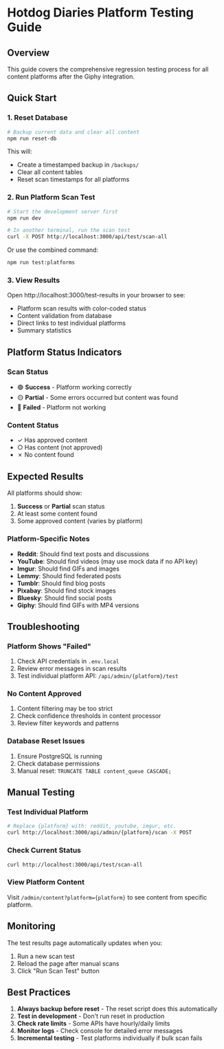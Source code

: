 # Hotdog Diaries Platform Testing Guide

## Overview
This guide covers the comprehensive regression testing process for all content platforms after the Giphy integration.

## Quick Start

### 1. Reset Database
```bash
# Backup current data and clear all content
npm run reset-db
```

This will:
- Create a timestamped backup in `/backups/`
- Clear all content tables
- Reset scan timestamps for all platforms

### 2. Run Platform Scan Test
```bash
# Start the development server first
npm run dev

# In another terminal, run the scan test
curl -X POST http://localhost:3000/api/test/scan-all
```

Or use the combined command:
```bash
npm run test:platforms
```

### 3. View Results
Open http://localhost:3000/test-results in your browser to see:
- Platform scan results with color-coded status
- Content validation from database
- Direct links to test individual platforms
- Summary statistics

## Platform Status Indicators

### Scan Status
- 🟢 **Success** - Platform working correctly
- 🟡 **Partial** - Some errors occurred but content was found
- 🔴 **Failed** - Platform not working

### Content Status
- ✓ Has approved content
- ○ Has content (not approved)
- ✗ No content found

## Expected Results

All platforms should show:
1. **Success** or **Partial** scan status
2. At least some content found
3. Some approved content (varies by platform)

### Platform-Specific Notes

- **Reddit**: Should find text posts and discussions
- **YouTube**: Should find videos (may use mock data if no API key)
- **Imgur**: Should find GIFs and images
- **Lemmy**: Should find federated posts
- **Tumblr**: Should find blog posts
- **Pixabay**: Should find stock images
- **Bluesky**: Should find social posts
- **Giphy**: Should find GIFs with MP4 versions

## Troubleshooting

### Platform Shows "Failed"
1. Check API credentials in `.env.local`
2. Review error messages in scan results
3. Test individual platform API: `/api/admin/{platform}/test`

### No Content Approved
1. Content filtering may be too strict
2. Check confidence thresholds in content processor
3. Review filter keywords and patterns

### Database Reset Issues
1. Ensure PostgreSQL is running
2. Check database permissions
3. Manual reset: `TRUNCATE TABLE content_queue CASCADE;`

## Manual Testing

### Test Individual Platform
```bash
# Replace {platform} with: reddit, youtube, imgur, etc.
curl http://localhost:3000/api/admin/{platform}/scan -X POST
```

### Check Current Status
```bash
curl http://localhost:3000/api/test/scan-all
```

### View Platform Content
Visit `/admin/content?platform={platform}` to see content from specific platform.

## Monitoring

The test results page automatically updates when you:
1. Run a new scan test
2. Reload the page after manual scans
3. Click "Run Scan Test" button

## Best Practices

1. **Always backup before reset** - The reset script does this automatically
2. **Test in development** - Don't run reset in production
3. **Check rate limits** - Some APIs have hourly/daily limits
4. **Monitor logs** - Check console for detailed error messages
5. **Incremental testing** - Test platforms individually if bulk scan fails